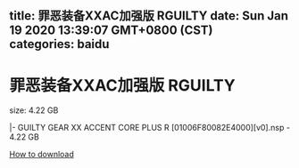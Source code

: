 
title: 罪恶装备XXAC加强版 RGUILTY
date: Sun Jan 19 2020 13:39:07 GMT+0800 (CST)    
categories: baidu
---

# 罪恶装备XXAC加强版 RGUILTY
size: 4.22 GB
 
 
|- GUILTY GEAR XX ACCENT CORE PLUS R [01006F80082E4000][v0].nsp - 4.22 GB

[How to download](https://bpcam.bemobtrk.com/go/2ceec3aa-1ca2-46d6-b9ff-aaa5c184517c?jno=2030)